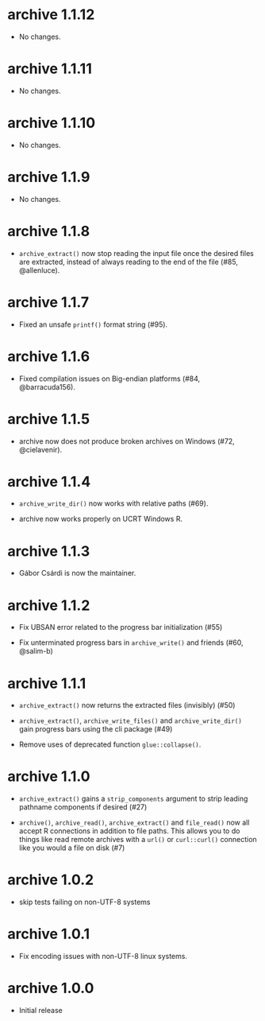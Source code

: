 # archive 1.1.12

* No changes.

# archive 1.1.11

* No changes.

# archive 1.1.10

* No changes.

# archive 1.1.9

* No changes.

# archive 1.1.8

* `archive_extract()` now stop reading the input file once the desired
  files are extracted, instead of always reading to the end of the file
  (#85, @allenluce).

# archive 1.1.7

* Fixed an unsafe `printf()` format string (#95).

# archive 1.1.6

* Fixed compilation issues on Big-endian platforms (#84, @barracuda156).

# archive 1.1.5

* archive now does not produce broken archives on Windows (#72, @cielavenir).

# archive 1.1.4

* `archive_write_dir()` now works with relative paths (#69).

* archive now works properly on UCRT Windows R.

# archive 1.1.3

* Gábor Csárdi is now the maintainer.

# archive 1.1.2

* Fix UBSAN error related to the progress bar initialization (#55)

* Fix unterminated progress bars in `archive_write()` and friends (#60, @salim-b)

# archive 1.1.1

* `archive_extract()` now returns the extracted files (invisibly) (#50)

* `archive_extract()`, `archive_write_files()` and `archive_write_dir()` gain progress bars using the cli package (#49)

* Remove uses of deprecated function `glue::collapse()`.

# archive 1.1.0

* `archive_extract()` gains a `strip_components` argument to strip leading pathname components if desired (#27)

* `archive()`, `archive_read()`, `archive_extract()` and `file_read()` now all accept R connections in addition to file paths.
  This allows you to do things like read remote archives with a `url()` or `curl::curl()` connection like you would a file on disk (#7)

# archive 1.0.2

* skip tests failing on non-UTF-8 systems

# archive 1.0.1

* Fix encoding issues with non-UTF-8 linux systems.

# archive 1.0.0

* Initial release
